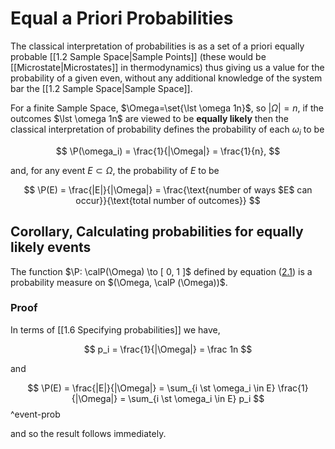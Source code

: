 # Equal a Priori Probabilities

The classical interpretation of probabilities is as a set of a priori equally probable [[1.2 Sample Space|Sample Points]] (these would be [[Microstate|Microstates]] in thermodynamics) thus giving us a value for the probability of a given even, without any additional knowledge of the system bar the [[1.2 Sample Space|Sample Space]].

For a finite Sample Space, $\Omega=\set{\lst \omega 1n}$, so $|\Omega| = n$, if the outcomes $\lst \omega 1n$ are viewed to be **equally likely** then the classical interpretation of probability defines the probability of each $\omega_i$ to be

$$
\P(\omega_i)
= \frac{1}{|\Omega|}
= \frac{1}{n},
$$

and, for any event $E \subset \Omega$, the probability of $E$ to be

$$
\P(E) = \frac{|E|}{|\Omega|} 
= \frac{\text{number of ways $E$ can occur}}{\text{total number of outcomes}}
$$

## Corollary, Calculating probabilities for equally likely events

The function $\P: \calP(\Omega) \to [ 0, 1 ]$ defined by equation ([2.1](#x12-19005r2.1)) is a probability measure on $(\Omega, \calP (\Omega))$.

### Proof

In terms of [[1.6 Specifying probabilities]] we have,

$$
p_i = \frac{1}{|\Omega|} = \frac 1n 
$$

and

$$
\P(E)
= \frac{|E|}{|\Omega|}
= \sum_{i \st \omega_i \in E} \frac{1}{|\Omega|}
= \sum_{i \st \omega_i \in E} p_i
$$
^event-prob

and so the result follows immediately.
